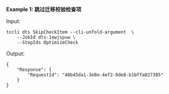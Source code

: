 **Example 1: 跳过迁移校验检查项**



Input: 

```
tccli dts SkipCheckItem --cli-unfold-argument  \
    --JobId dts-1ewjspuw \
    --StepIds OptimizeCheck
```

Output: 
```
{
    "Response": {
        "RequestId": "46b45da1-3e8e-4ef2-8de8-b1bffa027385"
    }
}
```

